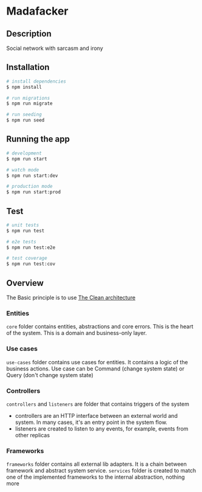 # Madafacker

## Description

Social network with sarcasm and irony

## Installation

```bash
# install dependencies
$ npm install

# run migrations
$ npm run migrate 

# run seeding
$ npm run seed
```

## Running the app

```bash
# development
$ npm run start

# watch mode
$ npm run start:dev

# production mode
$ npm run start:prod
```

## Test

```bash
# unit tests
$ npm run test

# e2e tests
$ npm run test:e2e

# test coverage
$ npm run test:cov
```

## Overview

The Basic principle is to use [The Clean architecture](https://blog.cleancoder.com/uncle-bob/2012/08/13/the-clean-architecture.html)

### Entities

`core` folder contains entities, abstractions and core errors. This is the heart of the system.
This is a domain and business-only layer. 

### Use cases

`use-cases` folder contains use cases for entities. It contains a logic of the business actions. 
Use case can be Command (change system state) or Query (don't change system state)

### Controllers

`controllers` and `listeners` are folder that contains triggers of the system
- controllers are an HTTP interface between an external world and system. In many cases, it's an entry point in the system flow.
- listeners are created to listen to any events, for example, events from other replicas

### Frameworks

`frameworks` folder contains all external lib adapters. It is a chain between framework and abstract system service.
`services` folder is created to match one of the implemented frameworks to the internal abstraction, nothing more
